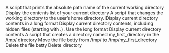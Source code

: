 A script that prints the absolute path name of the current working directory
Display the contents list of your current directory
A script that changes the working directory to the user’s home directory.
Display current directory contents in a long format
Display current directory contents, including hidden files (starting with .). Use the long format
Display current directory contents
A script that creates a directory named my_first_directory in the /tmp/ directory
Move the file betty from /tmp/ to /tmp/my_first_directory
Delete the file betty
Delete directory
